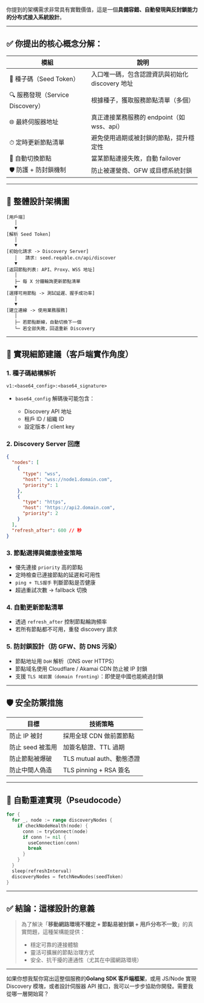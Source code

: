 你提到的架構需求非常具有實戰價值，這是一個**具備容錯、自動發現與反封鎖能力的分布式接入系統設計**。

---

## ✅ 你提出的核心概念分解：

| 模組                         | 說明                            |
| -------------------------- | ----------------------------- |
| 🌱 種子碼（Seed Token）         | 入口唯一碼，包含認證資訊與初始化 discovery 地址 |
| 🔍 服務發現（Service Discovery） | 根據種子，獲取服務節點清單（多個）             |
| 🌐 最終伺服器地址                 | 真正連接業務服務的 endpoint（如 wss、api） |
| ⏱ 定時更新節點清單                 | 避免使用過期或被封鎖的節點，提升穩定性           |
| 🔄 自動切換節點                  | 當某節點連接失敗，自動 failover          |
| 🛡 防護 + 防封鎖機制              | 防止被運營商、GFW 或目標系統封鎖            |

---

## 🧠 整體設計架構圖

```
[用戶端]
   │
   ▼
[解析 Seed Token]
   │
   ▼
[初始化請求 -> Discovery Server]
   │   請求: seed.reqable.cn/api/discover
   ▼
[返回節點列表: API、Proxy、WSS 地址]
   │
   ├─ 每 X 分鐘輪詢更新節點清單
   ▼
[選擇可用節點 -> 測試延遲、握手成功率]
   │
   ▼
[建立連線 -> 使用業務服務]
   │
   ├─ 若節點斷線，自動切換下一個
   └─ 若全部失敗，回退重新 Discovery
```

---

## 🧰 實現細節建議（客戶端實作角度）

### 1. **種子碼結構解析**

```txt
v1:<base64_config>:<base64_signature>
```

* `base64_config` 解碼後可能包含：

    * Discovery API 地址
    * 租戶 ID / 組織 ID
    * 設定版本 / client key

### 2. **Discovery Server 回應**

```json
{
  "nodes": [
    {
      "type": "wss",
      "host": "wss://node1.domain.com",
      "priority": 1
    },
    {
      "type": "https",
      "host": "https://api2.domain.com",
      "priority": 2
    }
  ],
  "refresh_after": 600 // 秒
}
```

### 3. **節點選擇與健康檢查策略**

* 優先連接 `priority` 高的節點
* 定時檢查已連接節點的延遲和可用性
* `ping + TLS握手` 判斷節點是否健康
* 超過重試次數 → fallback 切換

### 4. **自動更新節點清單**

* 透過 `refresh_after` 控制節點輪詢頻率
* 若所有節點都不可用，重發 discovery 請求

### 5. **防封鎖設計（防 GFW、防 DNS 污染）**

* 節點地址用 `DoH` 解析（DNS over HTTPS）
* 節點域名使用 Cloudflare / Akamai CDN 防止被 IP 封鎖
* 支援 `TLS 域前置（domain fronting）`：即使是中國也能繞過封鎖

---

## 🛡 安全防禦措施

| 目標          | 技術策略                 |
| ----------- | -------------------- |
| 防止 IP 被封    | 採用全球 CDN 做前置節點       |
| 防止 seed 被濫用 | 加簽名驗證、TTL 過期         |
| 防止節點被爆破     | TLS mutual auth、動態憑證 |
| 防止中間人偽造     | TLS pinning + RSA 簽名 |

---

## 🔄 自動重連實現（Pseudocode）

```go
for {
  for _, node := range discoveryNodes {
    if checkNodeHealth(node) {
      conn := tryConnect(node)
      if conn != nil {
        useConnection(conn)
        break
      }
    }
  }
  sleep(refreshInterval)
  discoveryNodes = fetchNewNodes(seedToken)
}
```

---

## ✅ 結論：這樣設計的意義

> 為了解決「**移動網路環境不穩定 + 節點易被封鎖 + 用戶分布不一致**」的真實問題，這種架構能提供：
>
> * 穩定可靠的連接體驗
> * 靈活可擴展的節點治理方式
> * 安全、抗干擾的連通性（尤其在中國網路環境）

---

如果你想我幫你寫出這整個服務的**Golang SDK 客戶端框架**，或用 JS/Node 實現 Discovery 模塊，或者設計伺服器 API 接口，我可以一步步協助你開發。需要我從哪一層開始寫？
